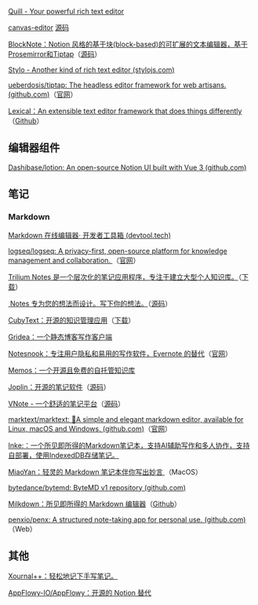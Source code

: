 
[Quill - Your powerful rich text editor](https://quilljs.com/)

[canvas-editor](https://hufe.club/canvas-editor/) [源码](https://github.com/Hufe921/canvas-editor)

[BlockNote：Notion 风格的基于块(block-based)的可扩展的文本编辑器，基于Prosemirror和Tiptap](https://www.blocknotejs.org/)（[源码](https://github.com/TypeCellOS/BlockNote)）

[Stylo - Another kind of rich text editor (stylojs.com)](https://stylojs.com/)

[ueberdosis/tiptap: The headless editor framework for web artisans. (github.com)](https://github.com/ueberdosis/tiptap)（[官网](https://tiptap.dev/)）

[Lexical：An extensible text editor framework that does things differently](https://lexical.dev/)（[Github](https://github.com/facebook/lexical)）

## 编辑器组件

[Dashibase/lotion: An open-source Notion UI built with Vue 3 (github.com)](https://github.com/Dashibase/lotion)

## 笔记

### Markdown

[Markdown 在线编辑器· 开发者工具箱 (devtool.tech)](https://markdown.devtool.tech/app)

[logseq/logseq: A privacy-first, open-source platform for knowledge management and collaboration. ](https://github.com/logseq/logseq)（[官网](https://logseq.com/)）


[Trilium Notes 是一个层次化的笔记应用程序，专注于建立大型个人知识库。](https://github.com/zadam/trilium)（[下载](https://github.com/zadam/trilium/releases)）

[ Notes 专为您的想法而设计。写下你的想法。](https://www.get-notes.com/)（[源码](https://github.com/nuttyartist/notes)）

[CubyText：开源的知识管理应用](https://github.com/vincentdchan/CubyText)（[下载](https://github.com/vincentdchan/CubyText/releases)）

[Gridea：一个静态博客写作客户端](https://github.com/getgridea/gridea)

[Notesnook：专注用户隐私和易用的写作软件，Evernote 的替代](https://github.com/streetwriters/notesnook)（[官网](https://notesnook.com/)）

[Memos：一个开源且免费的自托管知识库](https://github.com/usememos/memos)

[Joplin：开源的笔记软件](https://joplinapp.org/)（[源码](https://github.com/laurent22/joplin)）

[VNote - 一个舒适的笔记平台](https://app.vnote.fun/zh_cn/)（[源码](https://github.com/vnotex/vnote)）

[marktext/marktext: 📝A simple and elegant markdown editor, available for Linux, macOS and Windows. (github.com)](https://github.com/marktext/marktext)（[官网](https://www.marktext.cc/)）

[Inke:：一个所见即所得的Markdown笔记本，支持AI辅助写作和多人协作，支持自部署，使用IndexedDB存储笔记。](https://github.com/yesmore/inke)

[MiaoYan：轻灵的 Markdown 笔记本伴你写出妙言 ](https://github.com/tw93/MiaoYan)（MacOS）

[bytedance/bytemd: ByteMD v1 repository (github.com)](https://github.com/bytedance/bytemd)

[Milkdown：所见即所得的 Markdown 编辑器](https://milkdown.dev/)（[Github](https://github.com/Milkdown/milkdown)）

[penxio/penx: A structured note-taking app for personal use. (github.com)](https://github.com/penxio/penx)（Web）


## 其他

[Xournal++：轻松地记下手写笔记。](https://xournalpp.github.io/)


[AppFlowy-IO/AppFlowy：开源的 Notion 替代](https://github.com/AppFlowy-IO/AppFlowy)